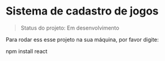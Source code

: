 <h1>Sistema de cadastro de jogos</h1>

> Status do projeto: Em desenvolvimento

Para rodar ess esse projeto na sua máquina, por favor digite:


npm install react

